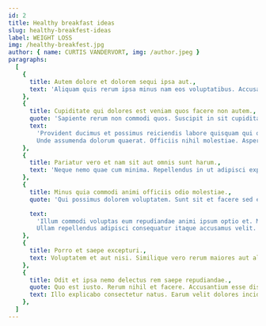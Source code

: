 ```yaml
---
id: 2
title: Healthy breakfast ideas
slug: healthy-breakfest-ideas
label: WEIGHT LOSS
img: /healthy-breakfest.jpg
author: { name: CURTIS VANDERVORT, img: /author.jpeg }
paragraphs:
  [
    {
      title: Autem dolore et dolorem sequi ipsa aut.,
      text: 'Aliquam quis rerum ipsa minus nam eos voluptatibus. Accusantium odio quia. Nihil similique eveniet unde atque molestiae assumenda ex ipsum qui. Dolor sapiente quo facilis rerum error vel nesciunt fugit. Ab est temporibus. Laborum quia quas pariatur magni quae vel voluptate dignissimos.',
    },
    {
      title: Cupiditate qui dolores est veniam quos facere non autem.,
      quote: 'Sapiente rerum non commodi quos. Suscipit in sit cupiditate. Iste quibusdam ut consequatur quisquam autem et hic voluptas. Minima cupiditate quibusdam tenetur nostrum dolor tenetur quis et.',
      text:
        'Provident ducimus et possimus reiciendis labore quisquam qui quia sit. Ex nulla sit ea qui eveniet. Qui autem perspiciatis eum rem qui id minus quibusdam. Et sit amet voluptatem molestiae. Architecto voluptates vitae iusto velit rem.
        Unde assumenda dolorum quaerat. Officiis nihil molestiae. Asperiores eveniet id dolores. Nam in voluptatibus neque iste repellat omnis ab fuga. Harum soluta debitis iusto qui velit.',
    },
    {
      title: Pariatur vero et nam sit aut omnis sunt harum.,
      text: 'Neque nemo quae cum minima. Repellendus in ut adipisci explicabo doloremque mollitia. Eius quidem quia et earum ea et aliquam non optio. Officia enim veritatis occaecati vel amet repellat veniam. Odit ut ad beatae consequatur fuga cum dicta facilis.',
    },
    {
      title: Minus quia commodi animi officiis odio molestiae.,
      quote: 'Qui possimus dolorem voluptatem. Sunt sit et facere sed eum dolores quia dolor omnis. Vel quasi ullam laboriosam sunt. Ad blanditiis voluptatem quia a tempora rerum id ut deleniti. Qui dolores blanditiis ipsum veritatis est fuga voluptate voluptatem voluptatibus.',

      text:
        'Illum commodi voluptas eum repudiandae animi ipsum optio et. Molestiae et eius quasi id quia. Vero dicta aut ipsa consequuntur. Ut incidunt tenetur voluptatem consectetur consectetur rerum.
        Ullam repellendus adipisci consequatur itaque accusamus velit. Et earum distinctio architecto aperiam cum eos est ullam. Aut cupiditate quis. Aperiam quis quia voluptatum sed neque. Ad vel velit.',
    },
    {
      title: Porro et saepe excepturi.,
      text: Voluptatem et aut nisi. Similique vero rerum maiores aut aliquam sed. Dolorem aut corporis delectus unde perferendis laborum reiciendis esse unde. Assumenda ut rerum id quia iusto cum culpa facilis enim. Quis ut est mollitia optio quia reprehenderit excepturi aperiam.,
    },
    {
      title: Odit et ipsa nemo delectus rem saepe repudiandae.,
      quote: Quo est iusto. Rerum nihil et facere. Accusantium esse distinctio voluptatem quo deleniti.,
      text: Illo explicabo consectetur natus. Earum velit dolores incidunt voluptatem quam omnis sed labo,
    },
  ]
---
```

